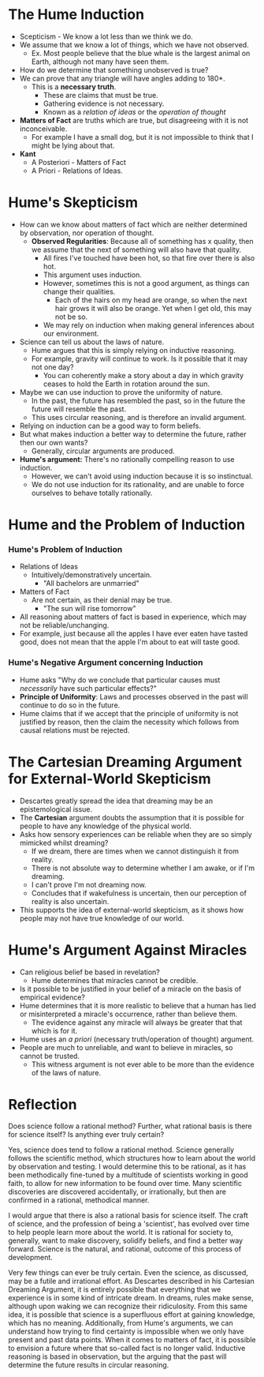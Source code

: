 # The Hume Induction
- Scepticism - We know a lot less than we think we do.
- We assume that we know a lot of things, which we have not observed.
	- Ex. Most people believe that the blue whale is the largest animal on Earth, although not many have seen them.
- How do we determine that something unobserved is true?
- We can prove that any triangle will have angles adding to 180*.
	- This is a **necessary truth**.
		- These are claims that must be true.
		- Gathering evidence is not necessary.
		- Known as a *relation of ideas* or the *operation of thought*
- **Matters of Fact** are truths which are true, but disagreeing with it is not inconceivable.
	- For example I have a small dog, but it is not impossible to think that I might be lying about that.
- **Kant**
	- A Posteriori - Matters of Fact
	- A Priori - Relations of Ideas.
# Hume's Skepticism
- How can we know about matters of fact which are neither determined by observation, nor operation of thought.
	- **Observed Regularities**: Because all of something has x quality, then we assume that the next of something will also have that quality.
		- All fires I've touched have been hot, so that fire over there is also hot.
		- This argument uses induction.
		- However, sometimes this is not a good argument, as things can change their qualities.
			- Each of the hairs on my head are orange, so when the next hair grows it will also be orange. Yet when I get old, this may not be so.
		- We may rely on induction when making general inferences about our environment.
- Science can tell us about the laws of nature.
	- Hume argues that this is simply relying on inductive reasoning.
	- For example, gravity will continue to work. Is it possible that it may not one day?
		- You can coherently make a story about a day in which gravity ceases to hold the Earth in rotation around the sun.
- Maybe we can use induction to prove the uniformity of nature.
	- In the past, the future has resembled the past, so in the future the future will resemble the past.
	- This uses circular reasoning, and is therefore an invalid argument.
- Relying on induction can be a good way to form beliefs.
- But what makes induction a better way to determine the future, rather then our own wants?
	- Generally, circular arguments are produced.
- **Hume's argument:** There's no rationally compelling reason to use induction.
	- However, we can't avoid using induction because it is so instinctual.
	- We do not use induction for its rationality, and are unable to force ourselves to behave totally rationally.
# Hume and the Problem of Induction
### Hume's Problem of Induction
- Relations of Ideas
	- Intuitively/demonstratively uncertain.
		- "All bachelors are unmarried"
- Matters of Fact
	- Are not certain, as their denial may be true.
		- "The sun will rise tomorrow"
- All reasoning about matters of fact is based in experience, which may not be reliable/unchanging.
- For example, just because all the apples I have ever eaten have tasted good, does not mean that the apple I'm about to eat will taste good.
### Hume's Negative Argument concerning Induction
- Hume asks "Why do we conclude that particular causes must *necessarily* have such particular effects?"
- **Principle of Uniformity**: Laws and processes observed in the past will continue to do so in the future.
- Hume claims that if we accept that the principle of uniformity is not justified by reason, then the claim the necessity which follows from causal relations must be rejected.
# The Cartesian Dreaming Argument for External-World Skepticism
- Descartes greatly spread the idea that dreaming may be an epistemological issue.
- The **Cartesian** argument doubts the assumption that it is possible for people to have any knowledge of the physical world.
- Asks how sensory experiences can be reliable when they are so simply mimicked whilst dreaming?
	- If we dream, there are times when we cannot distinguish it from reality.
	- There is not absolute way to determine whether I am awake, or if I'm dreaming.
	- I can't prove I'm not dreaming now.
	- Concludes that if wakefulness is uncertain, then our perception of reality is also uncertain.
- This supports the idea of external-world skepticism, as it shows how people may not have true knowledge of our world.
# Hume's Argument Against Miracles
- Can religious belief be based in revelation?
	- Hume determines that miracles cannot be credible.
- Is it possible to be justified in your belief of a miracle on the basis of empirical evidence?
- Hume determines that it is more realistic to believe that a human has lied or misinterpreted a miracle's occurrence, rather than believe them.
	- The evidence against any miracle will always be greater that that which is for it.
- Hume uses an *a priori* (necessary truth/operation of thought) argument.
- People are much to unreliable, and want to believe in miracles, so cannot be trusted.
	- This witness argument is not ever able to be more than the evidence of the laws of nature.
# Reflection
Does science follow a rational method? Further, what rational basis is there for science itself? Is anything ever truly certain?
	
Yes, science does tend to follow a rational method. Science generally follows the scientific method, which structures how to learn about the world by observation and testing. I would determine this to be rational, as it has been methodically fine-tuned by a multitude of scientists working in good faith, to allow for new information to be found over time. Many scientific discoveries are discovered accidentally, or irrationally, but then are confirmed in a rational, methodical manner.

I would argue that there is also a rational basis for science itself. The craft of science, and the profession of being a 'scientist', has evolved over time to help people learn more about the world. It is rational for society to, generally, want to make discovery, solidify beliefs, and find a better way forward. Science is the natural, and rational, outcome of this process of development.

Very few things can ever be truly certain. Even the science, as discussed, may be a futile and irrational effort. As Descartes described in his Cartesian Dreaming Argument, it is entirely possible that everything that we experience is in some kind of intricate dream. In dreams, rules make sense, although upon waking we can recognize their ridiculosity. From this same idea, it is possible that science is a superfluous effort at gaining knowledge, which has no meaning. Additionally, from Hume's arguments, we can understand how trying to find certainty is impossible when we only have present and past data points. When it comes to matters of fact, it is possible to envision a future where that so-called fact is no longer valid. Inductive reasoning is based in observation, but the arguing that the past will determine the future results in circular reasoning.